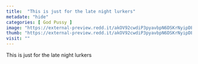 ```yaml
---
title:  "This is just for the late night lurkers"
metadate: "hide"
categories: [ God Pussy ]
image: "https://external-preview.redd.it/akOV92cwdiP3pyavbpN6DSKrNyipDECGR8RIppHsRXU.jpg?auto=webp&s=acb2ecd6d79ac5e6f36747a010ff97a6ea55fae7"
thumb: "https://external-preview.redd.it/akOV92cwdiP3pyavbpN6DSKrNyipDECGR8RIppHsRXU.jpg?width=1080&crop=smart&auto=webp&s=ef682975eef69014454d3d8667efbef0f0137d27"
visit: ""
---
```

This is just for the late night lurkers
